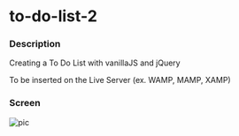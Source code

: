 # to-do-list-2

### Description 
Creating a To Do List with vanillaJS and jQuery

To be inserted on the Live Server (ex. WAMP, MAMP, XAMP)


### Screen 
![pic](https://user-images.githubusercontent.com/98649610/162703465-a56ead27-ec97-4f83-bac2-c7b63d347b1b.JPG)

